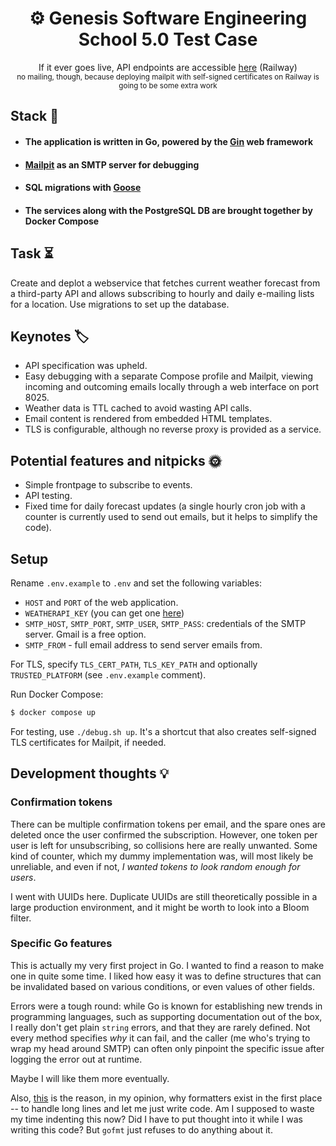 <div align="center">
  <h1>⚙️ Genesis Software Engineering School 5.0 Test Case</h1>
  If it ever goes live, API endpoints are accessible <a href="https://server-production-2bf6.up.railway.app/">here</a> (Railway)
  </br>
  <sub>no mailing, though, because deploying mailpit with self-signed certificates on Railway is going to be some extra work</sub>
</div>

## Stack 🚄

* #### The application is written in Go, powered by the [Gin](https://gin-gonic.com/en/) web framework
* #### [Mailpit](https://github.com/axllent/mailpit) as an SMTP server for debugging
* #### SQL migrations with [Goose](https://github.com/pressly/goose/)
* #### The services along with the PostgreSQL DB are brought together by Docker Compose

## Task ⏳

Create and deplot a webservice that fetches current weather forecast from a third-party API and allows subscribing to hourly and daily e-mailing lists for a location.
Use migrations to set up the database.

## Keynotes 🏷️

* API specification was upheld.
* Easy debugging with a separate Compose profile and Mailpit, viewing incoming and outcoming emails locally through a web interface on port 8025.
* Weather data is TTL cached to avoid wasting API calls.
* Email content is rendered from embedded HTML templates.
* TLS is configurable, although no reverse proxy is provided as a service.

## Potential features and nitpicks 🌞

* Simple frontpage to subscribe to events.
* API testing.
* Fixed time for daily forecast updates (a single hourly cron job with a counter is currently used to send out emails, but it helps to simplify the code).

## Setup

Rename `.env.example` to `.env` and set the following variables:
* `HOST` and `PORT` of the web application.
* `WEATHERAPI_KEY` (you can get one [here](https://www.weatherapi.com/my/))
* `SMTP_HOST`, `SMTP_PORT`, `SMTP_USER`, `SMTP_PASS`: credentials of the SMTP server. Gmail is a free option.
* `SMTP_FROM` - full email address to send server emails from.

For TLS, specify `TLS_CERT_PATH`, `TLS_KEY_PATH` and optionally `TRUSTED_PLATFORM` (see `.env.example` comment).

Run Docker Compose:
```bash
$ docker compose up
```

For testing, use `./debug.sh up`. It's a shortcut that also creates self-signed TLS certificates for Mailpit, if needed.

## Development thoughts 💡

### Confirmation tokens

There can be multiple confirmation tokens per email, and the spare ones are deleted once the user confirmed the subscription.
However, one token per user is left for unsubscribing, so collisions here are really unwanted.
Some kind of counter, which my dummy implementation was, will most likely be unreliable, and even if not, *I wanted tokens to look random enough for users*.

I went with UUIDs here.
Duplicate UUIDs are still theoretically possible in a large production environment, and it might be worth to look into a Bloom filter.

### Specific Go features

This is actually my very first project in Go. I wanted to find a reason to make one in quite some time.
I liked how easy it was to define structures that can be invalidated based on various conditions, or even values of other fields.

Errors were a tough round: while Go is known for establishing new trends in programming languages, such as supporting documentation out of the box,
I really don't get plain `string` errors, and that they are rarely defined. Not every method specifies *why* it can fail, and the caller (me who's trying to wrap my head around SMTP)
can often only pinpoint the specific issue after logging the error out at runtime.

Maybe I will like them more eventually.

Also, [this](https://github.com/theammir/genesis-test/blob/master/internal/mail/templates.go#L50-L52) is the reason, in my opinion, why formatters exist in the first place -- to handle long lines and let me just write code.
Am I supposed to waste my time indenting this now? Did I have to put thought into it while I was writing this code?
But `gofmt` just refuses to do anything about it.
